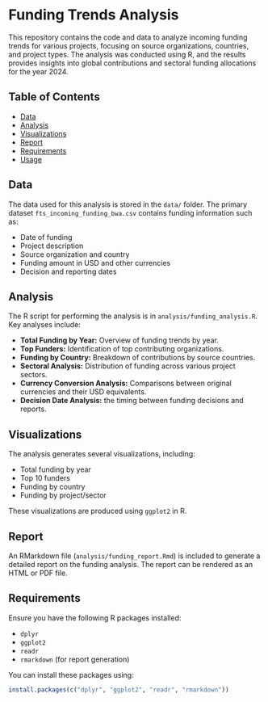 # Funding Trends Analysis

This repository contains the code and data to analyze incoming funding trends for various projects, focusing on source organizations, countries, and project types. The analysis was conducted using R, and the results provides insights into global contributions and sectoral funding allocations for the year 2024.

## Table of Contents
- [Data](#data)
- [Analysis](#analysis)
- [Visualizations](#visualizations)
- [Report](#report)
- [Requirements](#requirements)
- [Usage](#usage)

## Data
The data used for this analysis is stored in the `data/` folder. The primary dataset `fts_incoming_funding_bwa.csv` contains funding information such as:
- Date of funding
- Project description
- Source organization and country
- Funding amount in USD and other currencies
- Decision and reporting dates

## Analysis
The R script for performing the analysis is in `analysis/funding_analysis.R`. Key analyses include:
- **Total Funding by Year:** Overview of funding trends by year.
- **Top Funders:** Identification of top contributing organizations.
- **Funding by Country:** Breakdown of contributions by source countries.
- **Sectoral Analysis:** Distribution of funding across various project sectors.
- **Currency Conversion Analysis:** Comparisons between original currencies and their USD equivalents.
- **Decision Date Analysis:** the timing between funding decisions and reports.

## Visualizations
The analysis generates several visualizations, including:
- Total funding by year
- Top 10 funders
- Funding by country
- Funding by project/sector

These visualizations are produced using `ggplot2` in R.

## Report
An RMarkdown file (`analysis/funding_report.Rmd`) is included to generate a detailed report on the funding analysis. The report can be rendered as an HTML or PDF file.

## Requirements
Ensure you have the following R packages installed:
- `dplyr`
- `ggplot2`
- `readr`
- `rmarkdown` (for report generation)

You can install these packages using:
```r
install.packages(c("dplyr", "ggplot2", "readr", "rmarkdown"))
